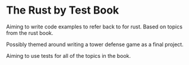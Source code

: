 # The Rust by Test Book

Aiming to write code examples to refer back to for rust. Based on topics from the rust book.

Possibly themed around writing a tower defense game as a final project.

Aiming to use tests for all of the topics in the book.
